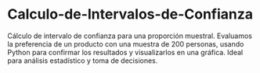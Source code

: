 # Calculo-de-Intervalos-de-Confianza
Cálculo de intervalo de confianza para una proporción muestral. Evaluamos la preferencia de un producto con una muestra de 200 personas, usando Python para confirmar los resultados y visualizarlos en una gráfica. Ideal para análisis estadístico y toma de decisiones.
